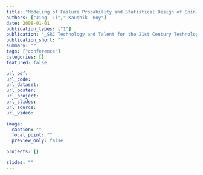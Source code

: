 ```yaml
---
title: "Modeling of Failure Probability and Statistical Design of Spin-Torque Transfer Magnetic RAM (STT MRAM) Array for Yield Enhancement"
authors: ["Jing  Li"," Kaushik  Roy"]
date: 2008-01-01
publication_types: ["1"]
publication: "_SRC Technology and Talent for the 21st Century Technology (TECHCON)_"
publication_short: ""
summary: ""
tags: ["conference"]
categories: []
featured: false

url_pdf:
url_code:
url_dataset:
url_poster:
url_project:
url_slides:
url_source:
url_video:

image:
  caption: ""
  focal_point: ""
  preview_only: false

projects: []

slides: ""
---
```


